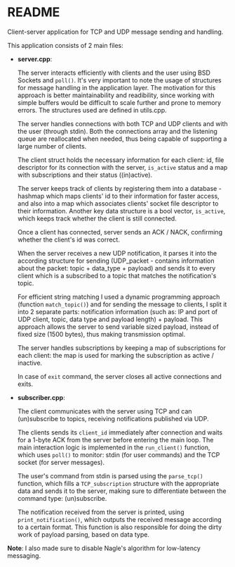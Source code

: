 # README

Client-server application for TCP and UDP message sending and handling.

This application consists of 2 main files:

* __server.cpp__:

    The server interacts efficiently with clients and the user using BSD Sockets and `poll()`.
    It's very important to note the usage of structures for message handling in the application layer.
    The motivation for this approach is better maintainability and readibility, since working with
    simple buffers would be difficult to scale further and prone to memory errors. The structures used are defined in utils.cpp.

    The server handles connections with both TCP and UDP clients and with the user (through stdin). Both the connections array and the listening queue are reallocated when needed, thus being capable of supporting a large number of clients.

    The client struct holds the necessary information for each client: id, file descriptor for its connection with the server, `is_active` status and a map with subscriptions and their status ((in)active).

    The server keeps track of clients by registering them into a database - hashmap which maps clients' id to their information for faster access, and also into
    a map which associates clients' socket file descriptor to their information.
    Another key data structure is a bool vector, `is_active`, which keeps track whether
    the client is still connected.

    Once a client has connected, server sends an ACK / NACK, confirming whether the client's id was correct.

    When the server receives a new UDP notification, it parses it into the according
    structure for sending (UDP_packet - contains information about the packet: topic + data_type + payload) and sends it to every client which is a subscribed to a topic that matches the notification's topic.

    For efficient string matching I used a dynamic programming approach (function `match_topic()`) and for sending the message to clients, I split it into 2 separate
    parts: notification information (such as: IP and port of UDP client, topic,
    data type and payload length) + payload. This approach allows the server to send
    variable sized payload, instead of fixed size (1500 bytes), thus making transmission optimal.

    The server handles subscriptions by keeping a map of subscriptions for each client: the map is used for marking the subscription as active / inactive.

    In case of `exit` command, the server closes all active connections and exits.

* __subscriber.cpp__:

    The client communicates with the server using TCP and can (un)subscribe to topics, receiving notifications published via UDP.

    The clients sends its `client_id` immediately after connection and waits for a 1-byte ACK from the server before entering the main loop. 
    The main interaction logic is implemented in the `run_client()` function, which uses `poll()` to monitor: stdin (for user commands) and the TCP socket (for server messages).

    The user's command from stdin is parsed using the `parse_tcp()` function, which fills a `TCP_subscription` structure with the appropriate data and sends it to the server, making sure to differentiate between the command type: (un)subscribe.
    
    The notification received from the server is printed, using `print_notification()`, which outputs the received message according to a certain format. This function is also responsible for doing the dirty work of payload parsing, based on data type. 

__Note__: I also made sure to disable Nagle's algorithm for low-latency messaging.

